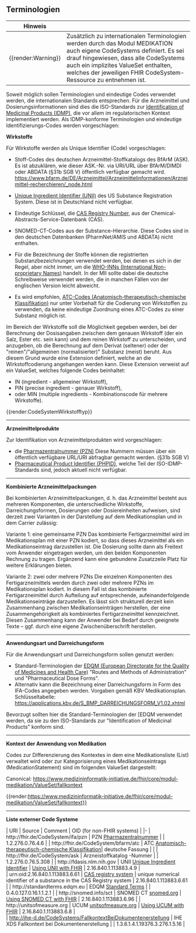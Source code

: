 ## Terminologien

| Hinweis |  |
|---------|---------------------|
| {{render:Warning}} | Zusätzlich zu internationalen Terminologien werden durch das Modul MEDIKATION auch eigene CodeSystems definiert. Es sei drauf hingewiesen, dass alle CodeSystems auch ein implizites ValueSet enthalten, welches der jeweiligen FHIR CodeSystem-Ressource zu entnehmen ist.|

Soweit möglich sollen Terminologien und eindeutige Codes verwendet werden, die internationalen Standards entsprechen. Für die Arzneimittel und Dosierungsinformationen sind dies die ISO-Standards zur [Identification of Medicinal Products (IDMP)](https://www.ema.europa.eu/en/human-regulatory/overview/data-medicines-iso-idmp-standards-overview), die vor allem im regulatorischen Kontext implementiert werden. Als IDMP-konforme Terminologien und eindeutige Identifizierungs-Codes werden vorgeschlagen:

**Wirkstoffe**

Für Wirkstoffe werden als Unique Identifier (Code) vorgeschlagen:
* Stoff-Codes des deutschen Arzneimittel-Stoffkatalogs des BfArM (ASK). Es ist abzuklären, wie dieser ASK.-Nr. via URI/URL über BfArM/DIMDI oder ABDATA (§31b SGB V) öffentlich verfügbar gemacht wird.  https://www.bfarm.de/DE/Arzneimittel/Arzneimittelinformationen/Arzneimittel-recherchieren/_node.html 
* [Unique Ingredient Identifier (UNII)](https://en.wikipedia.org/wiki/Unique_Ingredient_Identifier) des US Substance Registration System. Diese ist in Deutschland nicht verfügbar.
* Eindeutige Schlüssel, die [CAS Registry Number](https://www.cas.org/support/documentation/chemical-substances/faqs), aus der Chemical-Abstracts-Service-Datenbank (CAS). 
* SNOMED-CT-Codes aus der Substance-Hierarchie. Diese Codes sind in den deutschen Datenbanken (PharmNet/AMIS und ABDATA) nicht enthalten.

* Für die Bezeichnung der Stoffe können die registrierten Substanzbezeichnungen verwendet werden, bei denen es sich in der Regel, aber nicht immer, um die  [WHO-INNs (International Non-proprietary Names)](https://www.who.int/medicines/services/inn/en/) handelt. In der MII sollte dabei die deutsche Schreibweise verwendet werden, die in manchen Fällen von der englischen Version leicht abweicht.
* Es wird empfohlen, [ATC-Codes (Anatomisch-therapeutisch-chemische Klassifikation)](https://www.whocc.no/atc_ddd_index/) nur unter Vorbehalt für die Codierung von Wirkstoffen zu verwenden, da keine eindeutige Zuordnung eines ATC-Codes zu einer Substanz möglich ist. 

Im Bereich der Wirkstoffe soll die Möglichkeit gegeben werden, bei der Berechnung der Dosisangaben zwischen dem genauen Wirkstoff (der ein Salz, Ester etc. sein kann) und dem reinen Wirkstoff zu unterscheiden, und anzugeben, ob die Berechnung auf dem Derivat (seltener) oder der "reinen"/"allgemeinen (normalisierter)" Substanz (meist) beruht. Aus diesem Grund wurde eine Extension definiert, welche an die Wirkstoffcodierung angehangen werden kann. Diese Extension verweist auf ein ValueSet, welches folgende Codes beinhaltet: 
* IN (ingredient - allgemeiner Wirkstoff), 
* PIN (precise ingredient - genauer Wirkstoff), 
* oder MIN (multiple ingredients - Kombinationscode für mehrere Wirkstoffe).

{{render:CodeSystemWirkstofftyp}}

---

**Arzneimittelprodukte**

Zur Identifikation von Arzneimittelprodukten wird vorgeschlagen:
* die [Pharmazentralnummer (PZN)](https://de.wikipedia.org/wiki/Pharmazentralnummer) Diese Nummern müssen über ein öffentlich verfügbare URL/URI abfragbar gemacht werden. (§31b SGB V)
* [Pharmaceutical Product Identifier (PHPID)](https://www.fda.gov/industry/fda-resources-data-standards/pharmaceutical-product-identification), welche Teil der ISO-IDMP-Standards sind, jedoch aktuell nicht verfügbar.

---

**Kombinierte Arzneimittelpackungen**

Bei kombinierten Arzneimittelpackungen, d. h. das Arzneimittel besteht aus mehreren Komponenten, die unterschiedliche Wirkstoffe, Darreichungsformen, Dosierungen oder Dosiereinheiten aufweisen, sind derzeit zwei Varianten in der Darstellung auf dem Medikationsplan und in dem Carrier zulässig:

Variante 1: eine gemeinsame PZN
Das kombinierte Fertigarzneimittel wird im Medikationsplan mit einer PZN kodiert, so dass dieses Arzneimittel als ein Medikationseintrag darzustellen ist. Die Dosierung sollte dann als Freitext vom Anwender eingetragen werden, um den beiden Komponenten Rechnung zu tragen. Ergänzend kann eine gebundene Zusatzzeile Platz für weitere Erklärungen bieten.

Variante 2: zwei oder mehrere PZNs
Die einzelnen Komponenten des Fertigarzneimittels werden durch zwei oder mehrere PZNs im Medikationsplan kodiert. In diesem Fall ist das kombinierte Fertigarzneimittel durch Aufteilung auf entsprechende, aufeinanderfolgende Medikationseinträge darzustellen. Es lässt sich strukturell derzeit kein Zusammenhang zwischen Medikationseinträgen herstellen, der eine Zusammengehörigkeit als kombiniertes Fertigarzneimittel kennzeichnet. Diesen Zusammenhang kann der Anwender bei Bedarf durch geeignete Texte – ggf. durch eine eigene Zwischenüberschrift herstellen.

---

**Anwendungsart und Darreichungsform**

Für die Anwendungsart und Darreichungsform sollen genutzt werden:
* Standard-Terminologien der [EDQM (European Directorate for the Quality of Medicines and Health Care)](https://standardterms.edqm.eu/) "Routes and Methods of Administration" und "Pharmaceutical Dose Forms". 
* Alternativ kann die Bezeichnung einer Darreichungsform in Form des IFA-Codes angegeben werden. Vorgaben gemäß KBV Medikationsplan. Schlüsseltabelle: https://applications.kbv.de/S_BMP_DARREICHUNGSFORM_V1.02.xhtml

Bevorzugt sollten hier die Standard-Terminologien der [EDQM verwendet werden, da sie zu den ISO-Standards zur "Identification of Medicinal Products" konform sind. 

---

**Kontext der Anwendung von Medikation**

Codes zur Differenzierung des Kontextes in dem eine Medikationsliste (List) verwaltet wird oder zur Kategorisierung eines Medikationseintrags (MedicationStatement) sind im folgenden ValueSet dargestellt:

Canonical: https://www.medizininformatik-initiative.de/fhir/core/modul-medikation/ValueSet/fallkontext

{{render:https://www.medizininformatik-initiative.de/fhir/core/modul-medikation/ValueSet/fallkontext}}

---

**Liste externer Code Systeme** 

| URI | Source | Comment | OID (for non-FHIR systems) | 
|-
| http<nolink>://fhir.de/CodeSystem/ifa/pzn | PZN [Pharmazentralnummer](https://de.wikipedia.org/wiki/Pharmazentralnummer) | | 1.2.276.0.76.4.6 |
| http<nolink>://fhir.de/CodeSystem/bfarm/atc | ATC [Anatomisch-therapeutisch-chemische Klassifikation](https://www.dimdi.de/dynamic/de/arzneimittel/atc-klassifikation/)| deutsche Fassung | | 
| http<nolink>://fhir.de/CodeSystem/ask | Arzneistoffkatalog -Nummer | | 1.2.276.0.76.5.308 |
| http<nolink>://fdasis.nlm.nih.gov | UNII [Unique Ingredient Identifier](http://www.fda.gov/Drugs/InformationOnDrugs/ucm142438.htm) | [Using UNII with FHIR](http://hl7.org/fhir/unii.html) | 2.16.840.1.113883.4.9 |    
| urn:oid:2.16.840.1.113883.6.61 | [CAS registry system](https://www.cas.org/support/documentation/chemical-substances) | unique numerical identifier of a substance in the CAS Registry system | 2.16.840.1.113883.6.61 |
| http<nolink>://standardterms.edqm.eu | EDQM [Standard Terms](https://standardterms.edqm.eu/) |  | 0.4.0.127.0.16.1.1.2.1 |
| http<nolink>://snomed.info/sct | SNOMED CT [snomed.org](http://snomed.org/) | [Using SNOMED CT with FHIR](http://hl7.org/fhir/snomedct.html) | 2.16.840.1.113883.6.96 | 
| http<nolink>://unitsofmeasure.org | UCUM [unitsofmeasure.org](http://unitsofmeasure.org/) | [Using UCUM with FHIR](http://hl7.org/fhir/ucum.html) | 2.16.840.1.113883.6.8 |  
| http://ihe-d.de/CodeSystems/FallkontextBeiDokumentenerstellung | IHE XDS Fallkontext bei Dokumentenerstellung | | 1.3.6.1.4.1.19376.3.276.1.5.16 |

<br><br>
